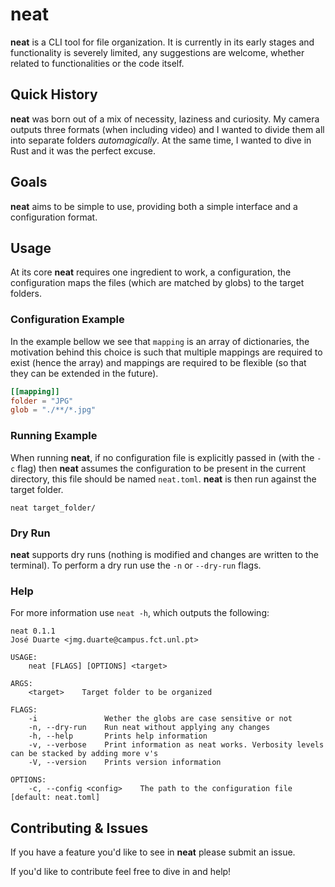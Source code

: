 # neat
**neat** is a CLI tool for file organization.
It is currently in its early stages and functionality is severely limited,
any suggestions are welcome, whether related to functionalities or the code itself.

## Quick History
**neat** was born out of a mix of necessity, laziness and curiosity.
My camera outputs three formats (when including video) and I wanted to divide them all into separate folders *automagically*.
At the same time, I wanted to dive in Rust and it was the perfect excuse.

## Goals
**neat** aims to be simple to use, providing both a simple interface and a configuration format.

## Usage
At its core **neat** requires one ingredient to work, a configuration,
the configuration maps the files (which are matched by globs) to the target folders.

### Configuration Example
In the example bellow we see that `mapping` is an array of dictionaries, 
the motivation behind this choice is such that multiple mappings are required to exist (hence the array) and mappings are required to be flexible (so that they can be extended in the future).

```toml
[[mapping]]
folder = "JPG"
glob = "./**/*.jpg"
```

### Running Example
When running **neat**, if no configuration file is explicitly passed in (with the `-c` flag) then **neat** assumes the configuration to be present in the current directory, this file should be named `neat.toml`.
**neat** is then run against the target folder.

```
neat target_folder/
```

### Dry Run

**neat** supports dry runs (nothing is modified and changes are written to the terminal).
To perform a dry run use the `-n` or `--dry-run` flags.

### Help

For more information use `neat -h`, which outputs the following:

```
neat 0.1.1
José Duarte <jmg.duarte@campus.fct.unl.pt>

USAGE:
    neat [FLAGS] [OPTIONS] <target>

ARGS:
    <target>    Target folder to be organized

FLAGS:
    -i               Wether the globs are case sensitive or not
    -n, --dry-run    Run neat without applying any changes
    -h, --help       Prints help information
    -v, --verbose    Print information as neat works. Verbosity levels can be stacked by adding more v's
    -V, --version    Prints version information

OPTIONS:
    -c, --config <config>    The path to the configuration file [default: neat.toml]
```

## Contributing & Issues
If you have a feature you'd like to see in **neat** please submit an issue.

If you'd like to contribute feel free to dive in and help!
